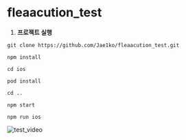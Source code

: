 # fleaacution_test

1. **프로젝트 실행**

```
git clone https://github.com/Jae1ko/fleaacution_test.git
```

```
npm install
```

```
cd ios
```

```
pod install
```

```
cd ..
```

```
npm start
```

```
npm run ios
```




![test_video](https://github.com/Jae1ko/fleaacution_test/assets/111745662/6895924e-dcca-469d-85da-3f9a9cf63ce1)



